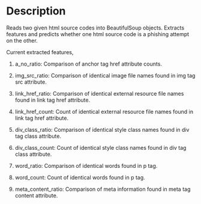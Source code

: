 # Description
Reads two given html source codes into BeautifulSoup objects. Extracts features and predicts whether one html source code is a phishing attempt on the other.

Current extracted features,
1) a_no_ratio:
Comparison of anchor tag href attribute counts.

2) img_src_ratio:
Comparison of identical image file names found in img tag src attribute.

3) link_href_ratio:
Comparison of identical external resource file names found in link tag href attribute.

4) link_href_count:
Count of identical external resource file names found in link tag href attribute.

5) div_class_ratio:
Comparison of identical style class names found in div tag class attribute.

6) div_class_count:
Count of identical style class names found in div tag class attribute.

7) word_ratio:
Comparison of identical words found in p tag.

8) word_count:
Count of identical words found in p tag.

9) meta_content_ratio:
Comparison of meta information found in meta tag content attribute.
